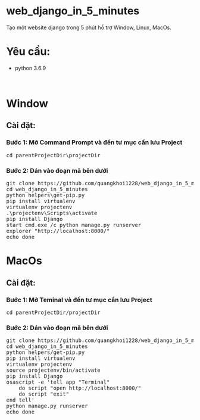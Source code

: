 # web_django_in_5_minutes
Tạo một website django trong 5 phút hỗ trợ Window, Linux, MacOs.<br>

<h1>Yêu cầu:</h1>
<ul>
     <li>python 3.6.9</li>
</ul>
<br>
<h1>Window</h1>
<h2>Cài đặt:</h2>
<h3>Bước 1:  Mở Command Prompt và đến tư mục cần lưu Project</h3>
<pre>
cd parentProjectDir\projectDir
</pre>
<h3>Bước 2: Dán vào đoạn mã bên dưới</h3>
<pre>
git clone https://github.com/quangkhoi1228/web_django_in_5_minutes.git
cd web_django_in_5_minutes
python helpers\get-pip.py
pip install virtualenv
virtualenv projectenv
.\projectenv\Scripts\activate
pip install Django
start cmd.exe /c python manage.py runserver
explorer "http://localhost:8000/"
echo done
</pre>
<h1>MacOs</h1>
<h2>Cài đặt:</h2>
<h3>Bước 1: Mở Teminal và đến tư mục cần lưu Project</h3>
<pre>
cd parentProjectDir/projectDir
</pre>
<h3>Bước 2: Dán vào đoạn mã bên dưới</h3>
<pre>
git clone https://github.com/quangkhoi1228/web_django_in_5_minutes.git
cd web_django_in_5_minutes
python helpers/get-pip.py
pip install virtualenv
virtualenv projectenv
source projectenv/bin/activate
pip install Django
osascript -e 'tell app "Terminal"
    do script "open http://localhost:8000/"    
    do script "exit"       
end tell'
python manage.py runserver
echo done
</pre>
